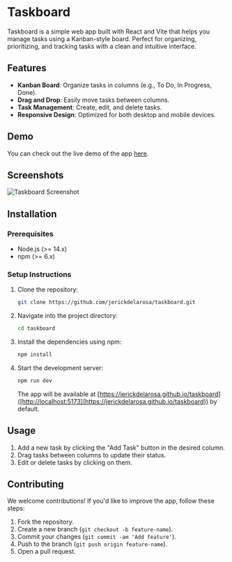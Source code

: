 # Taskboard

Taskboard is a simple web app built with React and Vite that helps you manage tasks using a Kanban-style board. Perfect for organizing, prioritizing, and tracking tasks with a clean and intuitive interface.

## Features
- **Kanban Board**: Organize tasks in columns (e.g., To Do, In Progress, Done).
- **Drag and Drop**: Easily move tasks between columns.
- **Task Management**: Create, edit, and delete tasks.
- **Responsive Design**: Optimized for both desktop and mobile devices.

## Demo
You can check out the live demo of the app [here](#).

## Screenshots
![Taskboard Screenshot](#)

## Installation

### Prerequisites
- Node.js (>= 14.x)
- npm (>= 6.x)

### Setup Instructions

1. Clone the repository:
   ```bash
   git clone https://github.com/jerickdelarosa/taskboard.git
   ```

2. Navigate into the project directory:
   ```bash
   cd taskboard
   ```

3. Install the dependencies using npm:
   ```bash
   npm install
   ```

4. Start the development server:
   ```bash
   npm run dev
   ```

   The app will be available at [https://jerickdelarosa.github.io/taskboard]([http://localhost:5173](https://jerickdelarosa.github.io/taskboard)) by default.

## Usage

1. Add a new task by clicking the "Add Task" button in the desired column.
2. Drag tasks between columns to update their status.
3. Edit or delete tasks by clicking on them.

## Contributing

We welcome contributions! If you'd like to improve the app, follow these steps:

1. Fork the repository.
2. Create a new branch (`git checkout -b feature-name`).
3. Commit your changes (`git commit -am 'Add feature'`).
4. Push to the branch (`git push origin feature-name`).
5. Open a pull request.

